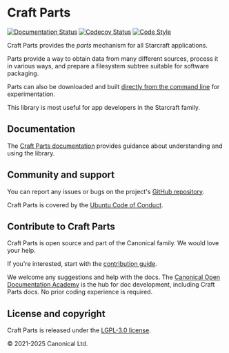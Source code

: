 # Craft Parts

[![Documentation Status][rtd-badge]][rtd-latest]
[![Codecov Status][codecov-badge]][codecov-status]
[![Code Style][ruff-badge]][ruff-site]

Craft Parts provides the *parts* mechanism for all Starcraft applications.

Parts provide a way to obtain data from many different sources, process it in various
ways, and prepare a filesystem subtree suitable for software packaging.

Parts can also be downloaded and built [directly from the command
line](https://canonical-craft-parts.readthedocs-hosted.com/latest/how-to/cli_tool/) for
experimentation.

This library is most useful for app developers in the Starcraft family.

## Documentation

The [Craft Parts documentation][rtd-latest] provides guidance about
understanding and using the library.

## Community and support

You can report any issues or bugs on the project's [GitHub
repository](https://github.com/canonical/craft-parts/issues).

Craft Parts is covered by the [Ubuntu Code of
Conduct](https://ubuntu.com/community/ethos/code-of-conduct).

## Contribute to Craft Parts

Craft Parts is open source and part of the Canonical family. We would love
your help.

If you're interested, start with the [contribution guide](CONTRIBUTING.md).

We welcome any suggestions and help with the docs. The [Canonical Open
Documentation Academy](https://github.com/canonical/open-documentation-academy)
is the hub for doc development, including Craft Parts docs. No prior
coding experience is required.

## License and copyright

Craft Parts is released under the [LGPL-3.0 license](LICENSE).

© 2021-2025 Canonical Ltd.

[rtd-badge]: https://readthedocs.com/projects/canonical-craft-parts/badge/?version=latest
[rtd-latest]: https://canonical-craft-parts.readthedocs-hosted.com/en/latest/
[ruff-badge]: https://img.shields.io/endpoint?url=https://raw.githubusercontent.com/astral-sh/ruff/main/assets/badge/v2.json
[ruff-site]: https://github.com/astral-sh/ruff
[codecov-badge]: https://codecov.io/github/canonical/craft-parts/coverage.svg?branch=main
[codecov-status]: https://codecov.io/github/canonical/craft-parts?branch=main
